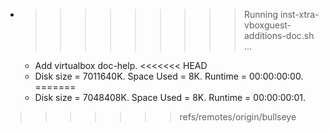 * >>>>>>>>> Running inst-xtra-vboxguest-additions-doc.sh ...
  * Add virtualbox doc-help.
<<<<<<< HEAD
  * Disk size = 7011640K. Space Used = 8K. Runtime = 00:00:00:00.
=======
  * Disk size = 7048408K. Space Used = 8K. Runtime = 00:00:00:01.
>>>>>>> refs/remotes/origin/bullseye
